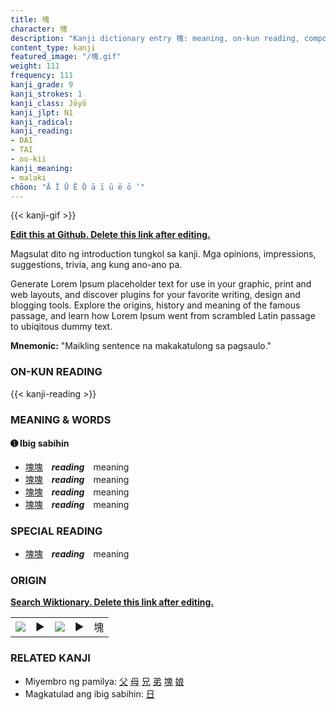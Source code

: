 ```yaml
---
title: 塊
character: 塊
description: "Kanji dictionary entry 塊: meaning, on-kun reading, compounds, origin, related kanji"
content_type: kanji
featured_image: "/塊.gif"
weight: 111
frequency: 111
kanji_grade: 9
kanji_strokes: 1
kanji_class: Jōyō
kanji_jlpt: N1
kanji_radical: 
kanji_reading: 
- DAI
- TAI
- oo-kii
kanji_meaning:
- malaki
chōon: "Ā Ī Ū Ē Ō ā ī ū ē ō ’"
---
```

[//]: # (Don't edit the line below. Kanji animated GIF code is automatically generated.)
{{< kanji-gif >}}

[//]: # (Edit below this line.)

**[Edit this at Github. Delete this link after editing.](https://github.com/tim0g/tim/tree/main/content/kanji/塊/index.md)**

Magsulat dito ng introduction tungkol sa kanji. Mga opinions, impressions, suggestions, trivia, ang kung ano-ano pa.

Generate Lorem Ipsum placeholder text for use in your graphic, print and web layouts, and discover plugins for your favorite writing, design and blogging tools. Explore the origins, history and meaning of the famous passage, and learn how Lorem Ipsum went from scrambled Latin passage to ubiqitous dummy text.
 
**Mnemonic:** "Maikling sentence na makakatulong sa pagsaulo."

### ON-KUN READING

[//]: # (Don't edit the line below. ON-KUN READING code is automatically generated.)
{{< kanji-reading >}}

### MEANING & WORDS

#### ➊ **Ibig sabihin**
  - [塊](../塊)[塊](../塊)　***reading***　meaning
  - [塊](../塊)[塊](../塊)　***reading***　meaning
  - [塊](../塊)[塊](../塊)　***reading***　meaning
  - [塊](../塊)[塊](../塊)　***reading***　meaning

### SPECIAL READING
  - [塊](../塊)[塊](../塊)　***reading***　meaning

### ORIGIN

**[Search Wiktionary. Delete this link after editing.](https://wiktionary.org/wiki/塊)**
<table class="kanji-table"><tr><td>
<img src="60px-塊-bronze.svg.png">
</td><td>▶</td><td>
<img src="60px-塊-oracle.svg.png">
</td><td>▶</td>
<td class="kanji-origin">塊</td>
</tr></table>

### RELATED KANJI
- Miyembro ng pamilya: [父](../父) [母](../母) [兄](../兄) [弟](../弟) [塊](../塊) [娘](../娘)
- Magkatulad ang ibig sabihin: [日](../日)
